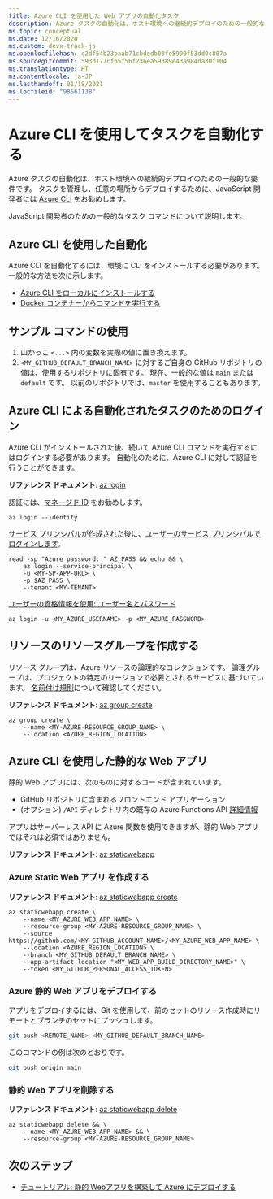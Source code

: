 ```yaml
---
title: Azure CLI を使用した Web アプリの自動化タスク
description: Azure タスクの自動化は、ホスト環境への継続的デプロイのための一般的な要件です。 タスクを管理し、任意の場所からデプロイするために、JavaScript 開発者には Azure CLI をお勧めします。
ms.topic: conceptual
ms.date: 12/16/2020
ms.custom: devx-track-js
ms.openlocfilehash: c2df54b23baab71cbdedb03fe5990f53dd0c807a
ms.sourcegitcommit: 593d177cfb5f56f236ea59389e43a984da30f104
ms.translationtype: HT
ms.contentlocale: ja-JP
ms.lasthandoff: 01/18/2021
ms.locfileid: "98561138"
---
```

# <a name="automate-tasks-with-azure-cli"></a>Azure CLI を使用してタスクを自動化する

Azure タスクの自動化は、ホスト環境への継続的デプロイのための一般的な要件です。 タスクを管理し、任意の場所からデプロイするために、JavaScript 開発者には [Azure CLI](/cli/azure/) をお勧めします。

JavaScript 開発者のための一般的なタスク コマンドについて説明します。 

## <a name="automation-with-azure-cli"></a>Azure CLI を使用した自動化

Azure CLI を自動化するには、環境に CLI をインストールする必要があります。 一般的な方法を次に示します。 

* [Azure CLI をローカルにインストールする](/cli/azure/install-azure-cli)
* [Docker コンテナーからコマンドを実行する](/cli/azure/run-azure-cli-docker)

## <a name="using-the-example-commands"></a>サンプル コマンドの使用 

1. 山かっこ `<...>` 内の変数を実際の値に置き換えます。 
1. `<MY_GITHUB_DEFAULT_BRANCH_NAME>` に対するご自身の GitHub リポジトリの値は、使用するリポジトリに固有です。 現在、一般的な値は `main` または `default` です。 以前のリポジトリでは、`master` を使用することもあります。 

## <a name="log-in-for-automated-tasks-with-azure-cli"></a>Azure CLI による自動化されたタスクのためのログイン

Azure CLI がインストールされた後、続いて Azure CLI コマンドを実行するにはログインする必要があります。 自動化のために、Azure CLI に対して認証を行うことができます。

**リファレンス ドキュメント**: [az login](/cli/azure/reference-index#az-login)

認証には、[マネージド ID](/cli/azure/authenticate-azure-cli#sign-in-with-a-managed-identity) をお勧めします。

```azurecli
az login --identity
```

[サービス プリンシパルが作成された](../core/node-sdk-azure-authenticate-principal.md#create-a-service-principal-using-the-azure-cli-20)後に、[ユーザーのサービス プリンシパルでログインします](/cli/azure/authenticate-azure-cli#sign-in-with-a-service-principal)。 

```dotnetcli
read -sp "Azure password: " AZ_PASS && echo && \ 
    az login --service-principal \
    -u <MY-SP-APP-URL> \
    -p $AZ_PASS \
    --tenant <MY-TENANT>
```


[ユーザーの資格情報を使用: ユーザー名とパスワード](/cli/azure/authenticate-azure-cli#sign-in-with-credentials-on-the-command-line)

```dotnetcli
az login -u <MY_AZURE_USERNAME> -p <MY_AZURE_PASSWORD>
```    

## <a name="create-resource-group-for-resources"></a>リソースのリソースグループを作成する

リソース グループは、Azure リソースの論理的なコレクションです。 論理グループは、プロジェクトの特定のリージョンで必要とされるサービスに基づいています。 [名前付け規則](/azure/cloud-adoption-framework/ready/azure-best-practices/resource-naming)について確認してください。

**リファレンス ドキュメント**: [az group create](/cli/azure/group#az_group_create)

```azurecli
az group create \
    --name <MY-AZURE-RESOURCE_GROUP_NAME> \
    --location <AZURE_REGION_LOCATION>
```

## <a name="static-web-apps-with-azure-cli"></a>Azure CLI を使用した静的な Web アプリ

静的 Web アプリには、次のものに対するコードが含まれています。

* GitHub リポジトリに含まれるフロントエンド アプリケーション
* (オプション) `/API` ディレクトリ内の既存の Azure Functions API [詳細情報](/azure/static-web-apps/add-api#create-the-api)

アプリはサーバーレス API に Azure 関数を使用できますが、静的 Web アプリではそれは必須ではありません。 

**リファレンス ドキュメント**: [az staticwebapp](/cli/azure/staticwebapp)

### <a name="create-azure-static-web-app"></a>Azure Static Web アプリ を作成する 

**リファレンス ドキュメント**: [az staticwebapp create](/cli/azure/staticwebapp#az_staticwebapp_create)

```azurecli
az staticwebapp create \
    --name <MY_AZURE_WEB_APP_NAME> \
    --resource-group <MY-AZURE-RESOURCE_GROUP_NAME> \
    --source https://github.com/<MY_GITHUB_ACCOUNT_NAME>/<MY_AZURE_WEB_APP_NAME> \
    --location <AZURE_REGION_LOCATION> \
    --branch <MY_GITHUB_DEFAULT_BRANCH_NAME> \
    --app-artifact-location "<MY_WEB_APP_BUILD_DIRECTORY_NAME>" \
    --token <MY_GITHUB_PERSONAL_ACCESS_TOKEN>
```

### <a name="deploy-azure-static-web-app"></a>Azure 静的 Web アプリをデプロイする 

アプリをデプロイするには、Git を使用して、前のセットのリソース作成時にリモートとブランチのセットにプッシュします。 

```bash
git push <REMOTE_NAME> <MY_GITHUB_DEFAULT_BRANCH_NAME>
```

このコマンドの例は次のとおりです。

```bash
git push origin main
```

### <a name="delete-static-web-app"></a>静的 Web アプリを削除する 

**リファレンス ドキュメント**: [az staticwebapp delete](/cli/azure/staticwebapp#az_staticwebapp_delete)

```azurecli
az staticwebapp delete && \
    --name <MY_AZURE_WEB_APP_NAME> && \
    --resource-group <MY-AZURE-RESOURCE_GROUP_NAME>
```

## <a name="next-steps"></a>次のステップ

* [チュートリアル: 静的 Webアプリを構築して Azure にデプロイする](../tutorial/static-web-app/introduction.md)
